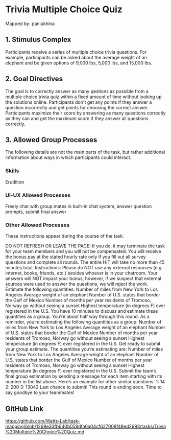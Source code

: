 # Trivia Multiple Choice Quiz

Mapped by: paniukhina 

## 1. Stimulus Complex 
Participants receive a series of multiple choice trivia questions. For example, participants can be asked about the average weight of an elephant and be given options of 9,000 lbs, 5,000 lbs, and 15,000 lbs.

## 2. Goal Directives 
The goal is to correctly answer as many qestions as possible from a multiple choice trivia quiz within a fixed amount of time without looking up the solutions online. Participants don't get any points if they answer a question incorrectly and get points for choosing the correct answer. Participants maximize their score by answering as many questions correctly as they can and get the maximum score if they answer all questions correctly.

## 3. Allowed Group Processes 
The following details are not the main parts of the task, but rather additional information about ways in which participants could interact.

### Skills 
Erudition

### UI-UX Allowed Processes
Freely chat with group mates in built-in chat system, answer question prompts, submit final answer

### Other Allowed Processes
These instructions appear during the course of the task:

DO NOT REFRESH OR LEAVE THE PAGE! If you do, it may terminate the task for your team members and you will not be compensated.
You will receive the bonus pay at the stated hourly rate only if you fill out all survey questions and complete all rounds.
The entire HIT will take no more than 45 minutes total.
Instructions: Please do NOT use any external resources (e.g. internet, books, friends, etc.) besides whoever is in your chatroom. Your answers will NOT impact your bonus, however, if we suspect that external sources were used to answer the questions, we will reject the work.
Estimate the following quantities:
Number of miles from New York to Los Angeles
Average weight of an elephant
Number of U.S. states that border the Gulf of Mexico
Number of months per year residents of Tromoso, Norway go without seeing a sunset
Highest temperature (in degrees F) ever registered in the U.S.
You have 10 minutes to discuss and estimate these quantities as a group.
You’re about half way through this round. As a reminder, you’re estimating the following quantities as a group: Number of miles from New York to Los Angeles
Average weight of an elephant
Number of U.S. states that border the Gulf of Mexico
Number of months per year residents of Tromoso, Norway go without seeing a sunset
Highest temperature (in degrees F) ever registered in the U.S.
Get ready to submit your group estimate.
The quantities you’re estimating are: Number of miles from New York to Los Angeles
Average weight of an elephant
Number of U.S. states that border the Gulf of Mexico
Number of months per year residents of Tromoso, Norway go without seeing a sunset
Highest temperature (in degrees F) ever registered in the U.S.
Submit the team’s final group estimation by sending a message for each item starting with its number in the list above. Here’s an example for other similar questions: 1: 14 2: 200 3: 13042
Last chance to submit!
This round is ending soon. Time to say goodbye to your teammates!

## GitHub Link 
https://github.com/Watts-Lab/task-mapping/blob/1268e33fb640b059dfa6a04cf627008f48ed2693/tasks/Trivia%20Multiple%20Choice%20Quiz.md
